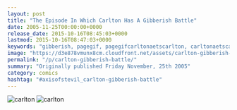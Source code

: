 ```yaml
---
layout: post
title: "The Episode In Which Carlton Has A Gibberish Battle"
date: 2005-11-25T00:00:00+0000
release_date: 2015-10-16T08:45:03+0000
lastmod: 2015-10-16T08:47:03+0000
keywords: "gibberish, pagegif, pagegifcarltonaetscarlton, carltonaetscarlton"
image: "https://d3e878vmunx8cm.cloudfront.net/assets/carlton-gibberish-page_1.gif"
permalink: "/p/carlton-gibberish-battle/"
summary: "Originally published Friday November, 25th 2005"
category: comics
hashtag: "#axisofstevil_carlton-gibberish-battle"
---
```


![carlton](https://d3e878vmunx8cm.cloudfront.net/assets/carlton-gibberish-page_1.gif)
![carlton](https://d3e878vmunx8cm.cloudfront.net/assets/carlton-gibberish-page_2.gif)
